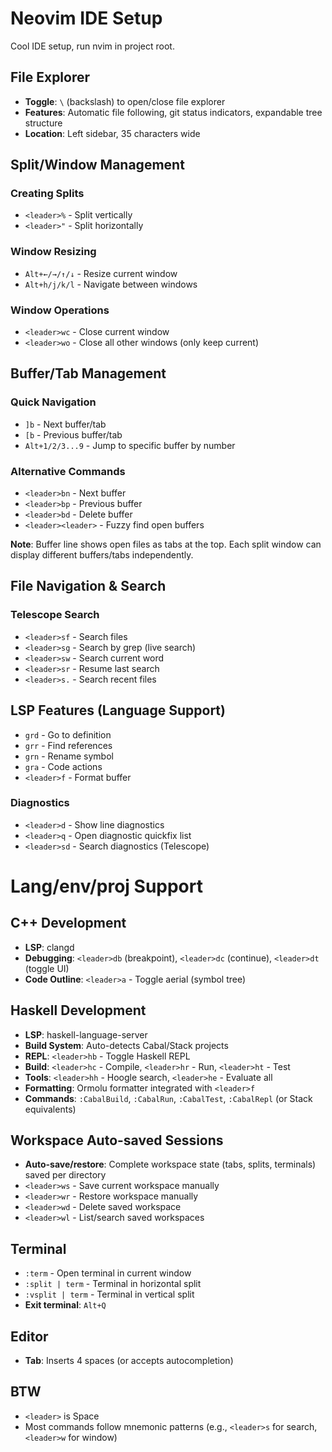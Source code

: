 # Neovim IDE Setup

Cool IDE setup, run nvim in project root.  

## File Explorer

- **Toggle**: `\` (backslash) to open/close file explorer
- **Features**: Automatic file following, git status indicators, expandable tree structure
- **Location**: Left sidebar, 35 characters wide

## Split/Window Management

### Creating Splits
- `<leader>%` - Split vertically
- `<leader>"` - Split horizontally 

### Window Resizing
- `Alt+←/→/↑/↓` - Resize current window
- `Alt+h/j/k/l` - Navigate between windows

### Window Operations
- `<leader>wc` - Close current window
- `<leader>wo` - Close all other windows (only keep current)

## Buffer/Tab Management

### Quick Navigation  
- `]b` - Next buffer/tab
- `[b` - Previous buffer/tab
- `Alt+1/2/3...9` - Jump to specific buffer by number

### Alternative Commands
- `<leader>bn` - Next buffer
- `<leader>bp` - Previous buffer
- `<leader>bd` - Delete buffer
- `<leader><leader>` - Fuzzy find open buffers

**Note**: Buffer line shows open files as tabs at the top. Each split window can display different buffers/tabs independently.

## File Navigation & Search

### Telescope Search
- `<leader>sf` - Search files
- `<leader>sg` - Search by grep (live search)
- `<leader>sw` - Search current word
- `<leader>sr` - Resume last search
- `<leader>s.` - Search recent files

## LSP Features (Language Support)

- `grd` - Go to definition
- `grr` - Find references
- `grn` - Rename symbol
- `gra` - Code actions
- `<leader>f` - Format buffer

### Diagnostics
- `<leader>d` - Show line diagnostics
- `<leader>q` - Open diagnostic quickfix list
- `<leader>sd` - Search diagnostics (Telescope)

# Lang/env/proj Support

## C++ Development

- **LSP**: clangd
- **Debugging**: `<leader>db` (breakpoint), `<leader>dc` (continue), `<leader>dt` (toggle UI)
- **Code Outline**: `<leader>a` - Toggle aerial (symbol tree)

## Haskell Development

- **LSP**: haskell-language-server
- **Build System**: Auto-detects Cabal/Stack projects
- **REPL**: `<leader>hb` - Toggle Haskell REPL
- **Build**: `<leader>hc` - Compile, `<leader>hr` - Run, `<leader>ht` - Test
- **Tools**: `<leader>hh` - Hoogle search, `<leader>he` - Evaluate all
- **Formatting**: Ormolu formatter integrated with `<leader>f`
- **Commands**: `:CabalBuild`, `:CabalRun`, `:CabalTest`, `:CabalRepl` (or Stack equivalents)

## Workspace Auto-saved Sessions

- **Auto-save/restore**: Complete workspace state (tabs, splits, terminals) saved per directory
- `<leader>ws` - Save current workspace manually
- `<leader>wr` - Restore workspace manually  
- `<leader>wd` - Delete saved workspace
- `<leader>wl` - List/search saved workspaces

## Terminal

- `:term` - Open terminal in current window
- `:split | term` - Terminal in horizontal split  
- `:vsplit | term` - Terminal in vertical split
- **Exit terminal**: `Alt+Q`

## Editor

- **Tab**: Inserts 4 spaces (or accepts autocompletion)

## BTW

- `<leader>` is Space
- Most commands follow mnemonic patterns (e.g., `<leader>s` for search, `<leader>w` for window)

